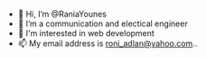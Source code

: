 - 👋 Hi, I’m @RaniaYounes
- 👀 I’m a communication and electical engineer
- 🌱 I'm interested in web development
- 📫 My email address is roni_adlan@yahoo.com..

<!---
RaniaYounes/RaniaYounes is a ✨ special ✨ repository because its `README.md` (this file) appears on your GitHub profile.
You can click the Preview link to take a look at your changes.
--->
